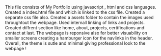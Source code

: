 This file consists of My Portfolio using javascript , html and css languages. 
Created a index.html file and which is linked to the css file.
Created a separate css file also.
Created a assets folder to contain the images used throughtout the webpage.
Used internall linking of links and projects.
Created diffrent section like home, about, projects, certifications and contact at last.
The webpage is reponsive also for better visuability on smaller screens creating a hamburger icon for the navlinks in the header.
Overall, the theme is sutle and minimal giving professional look to the webpage !
